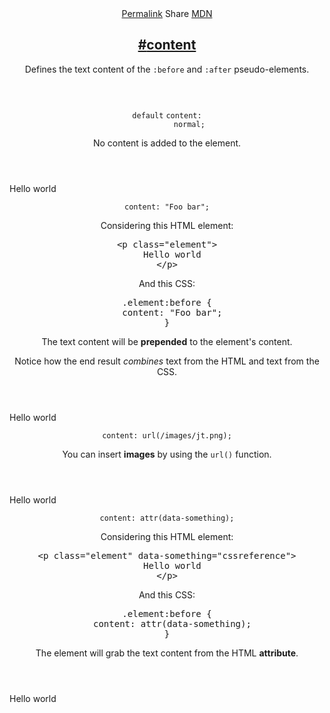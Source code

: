 <section id="content" class="property">
  <header class="property__header">
    <nav class="property__links">
      <a class="property__links-direct" href="/property/content/" data-property-name="content"
        data-tooltip="Single page for this property">Permalink</a>
      <a class="property__share" data-tooltip="Share on Twitter or Facebook" data-property-name="content">Share</a>
      <a target="_blank" href="https://developer.mozilla.org/en/docs/Web/CSS/content"
        data-tooltip="See on Mozilla Developer Network" rel="external">MDN</a>
    </nav>
    <h2 class="property__name">
      <a href="#content"><span>#</span>content</a>
    </h2>
    <div class="property__description">
      <p>Defines the text content of the <code>:before</code> and <code>:after</code> pseudo-elements.</p>
    </div>
  </header>
  <section class="example">
    <header class="example__header">
      <p class="example__name">
        <code class="example--default" data-tooltip="This is the property's default value">default</code>
        <code class="example--value" data-tooltip="Click to copy" data-clipboard-text="content: normal;">content:
          normal;</code>
      </p>
      <div class="example__description">
        <p>No content is added to the element.</p>
      </div>
    </header>
    <aside class="example__preview">
      <div class="example__browser"><i></i><i></i><i></i></div>
      <div class="example__output">
        <div class="example__output-div content " id="content-normal">
          <p data-something="cssreference">Hello world</p>
        </div>
      </div>
    </aside>
  </section>
  <section class="example">
    <header class="example__header">
      <p class="example__name">
        <code class="example--value" data-tooltip="Click to copy"
          data-clipboard-text="content: &quot;Foo bar&quot;;">content: &quot;Foo bar&quot;;</code>
      </p>
      <div class="example__description">
        <p>Considering this HTML element:</p>
        <pre>&lt;p class="element"&gt;
  Hello world
&lt;/p&gt;</pre>
        <p>And this CSS:</p>
        <pre>.element:before {
  content: "Foo bar";
}</pre>
        <p>The text content will be <strong>prepended</strong> to the element&#39;s content.</p>
        <p>Notice how the end result <em>combines</em> text from the HTML and text from the CSS.</p>
      </div>
    </header>
    <aside class="example__preview">
      <div class="example__browser"><i></i><i></i><i></i></div>
      <div class="example__output">
        <div class="example__output-div content " id="content-foo-bar">
          <p data-something="cssreference">Hello world</p>
        </div>
      </div>
    </aside>
  </section>
  <section class="example">
    <header class="example__header">
      <p class="example__name">
        <code class="example--value" data-tooltip="Click to copy"
          data-clipboard-text="content: url(/images/jt.png);">content: url(/images/jt.png);</code>
      </p>
      <div class="example__description">
        <p>You can insert <strong>images</strong> by using the <code>url()</code> function.</p>
      </div>
    </header>
    <aside class="example__preview">
      <div class="example__browser"><i></i><i></i><i></i></div>
      <div class="example__output">
        <div class="example__output-div content " id="content-urlimagesjtpng">
          <p data-something="cssreference">Hello world</p>
        </div>
      </div>
    </aside>
  </section>
  <section class="example">
    <header class="example__header">
      <p class="example__name">
        <code class="example--value" data-tooltip="Click to copy"
          data-clipboard-text="content: attr(data-something);">content: attr(data-something);</code>
      </p>
      <div class="example__description">
        <p>Considering this HTML element:</p>
        <pre>&lt;p class="element" data-something="cssreference"&gt;
  Hello world
&lt;/p&gt;</pre>
        <p>And this CSS:</p>
        <pre>.element:before {
  content: attr(data-something);
}</pre>
        <p>The element will grab the text content from the HTML <strong>attribute</strong>.</p>
      </div>
    </header>
    <aside class="example__preview">
      <div class="example__browser"><i></i><i></i><i></i></div>
      <div class="example__output">
        <div class="example__output-div content " id="content-attrdata-something">
          <p data-something="cssreference">Hello world</p>
        </div>
      </div>
    </aside>
  </section>
</section>
